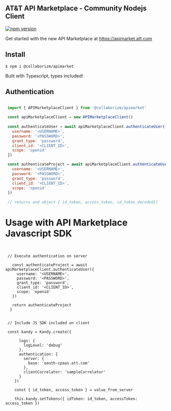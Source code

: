 AT&T API Marketplace - Community Nodejs Client 
---

[![npm version](https://badge.fury.io/js/%40collaborizm%2Fapimarket.svg)](https://badge.fury.io/js/%40collaborizm%2Fapimarket)

Get started with the new API Marketplace at 
https://apimarket.att.com


## Install 
`$ npm i @collaborizm/apimarket`

Built with Typescript, types included!

## Authentication
 ```javascript

  import { APIMarketplaceClient } from '@collaborizm/apimarket'

  const apiMarketplaceClient = new APIMarketplaceClient()
  
  const authenticateUser = await apiMarketplaceClient.authenticateUser({
    username: '<USERNAME>',
    password: '<PASSWORD>',
    grant_type: 'password',
    client_id: '<CLIENT_ID>',
    scope: 'openid'
  })

  const authenticateProject = await apiMarketplaceClient.authenticateUser({
    username: '<USERNAME>',
    password: '<PASSWORD>',
    grant_type: 'password',
    client_id: '<CLIENT_ID>',
    scope: 'openid'
  })
    
  // returns and object { id_token, access_token, id_token_decoded})          
``` 

# Usage with API Marketplace Javascript SDK
```
 
 
 // Execute authentication on server
 
   const authenticateProject = await apiMarketplaceClient.authenticateUser({
     username: '<USERNAME>',
     password: '<PASSWORD>',
     grant_type: 'password',
     client_id: '<CLIENT_ID>',
     scope: 'openid'
   })
   
   return authenticateProject
  }
 
 
 // Include JS SDK included on client
  
 const kandy = Kandy.create({
      
      logs: {
        logLevel: 'debug'
      },
      authentication: {
        server: {
          base: 'oauth-cpaas.att.com'
        },
        clientCorrelator: 'sampleCorrelator'
      }
    })

    const { id_token, access_token } = value_from_server

    this.kandy.setTokens({ idToken: id_token, accessToken: access_token })

``` 